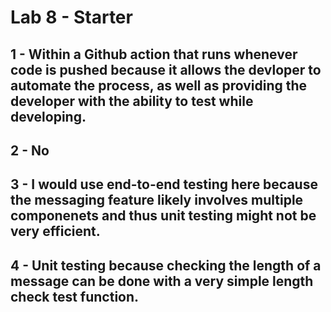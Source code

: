 # Lab 8 - Starter
## 1 - Within a Github action that runs whenever code is pushed because it allows the devloper to automate the process, as well as providing the developer with the ability to test while developing.

## 2 - No

## 3 - I would use end-to-end testing here because the messaging feature likely involves multiple componenets and thus unit testing might not be very efficient.

## 4 - Unit testing because checking the length of a message can be done with a very simple length check test function.
